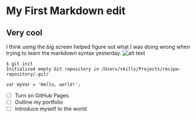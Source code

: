 # My First Markdown edit
## Very cool

I think using the big screen helped figure out what I was doing wrong when trying to learn the markdown syntax yesterday.
![alt text](https://camo.githubusercontent.com/fd4b481746fdc3fa572431efa66a5e9e2eb8e6d80b06565ba1ed1a50d54925e7/68747470733a2f2f6f63746f6465782e6769746875622e636f6d2f696d616765732f79616b746f6361742e706e67 "Some image from gh content folder")

```
$ git init
Initialized empty Git repository in /Users/skills/Projects/recipe-repository/.git/
```

```
var myVar = 'Hello, world!';
```

- [ ] Turn on GitHub Pages
- [ ] Outline my portfolio
- [ ] Introduce myself to the world
